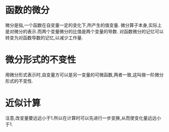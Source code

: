 # 函数的微分

微分是指,一个函数在自变量一定的变化下,所产生的值变量.
微分算子本身,实际上是对微分的表示.而两个变量微分的比值是两个变量的导数.
对函数微分的记忆可以转变为对函数导数的记忆,以减少工作量.

# 微分形式的不变性

用微分形式表示时,自变量方可以是另一变量的可微函数,两者一致,这叫做一阶微分形式的不变性.

# 近似计算

注意,改变量要远远小于1.所以在计算时可以先进行一步变换,从而使变化量远远小于1.
